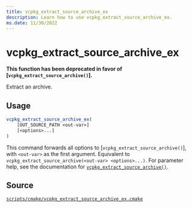 ```yaml
---
title: vcpkg_extract_source_archive_ex
description: Learn how to use vcpkg_extract_source_archive_ex.
ms.date: 11/30/2022
---
```

# vcpkg_extract_source_archive_ex

**This function has been deprecated in favor of [`vcpkg_extract_source_archive()`].**

Extract an archive.

## Usage

```cmake
vcpkg_extract_source_archive_ex(
    [OUT_SOURCE_PATH <out-var>]
    [<options>...]
)
```

This command forwards all options to [`vcpkg_extract_source_archive()`], with `<out-var>` as the first argument. Equivalent to `vcpkg_extract_source_archive(<out-var> <options>...)`. For parameter help, see the documentation for [`vcpkg_extract_source_archive()`](vcpkg_extract_source_archive.md).

## Source

[`scripts/cmake/vcpkg_extract_source_archive_ex.cmake`](https://github.com/Microsoft/vcpkg/blob/master/scripts/cmake/vcpkg_extract_source_archive_ex.cmake)
